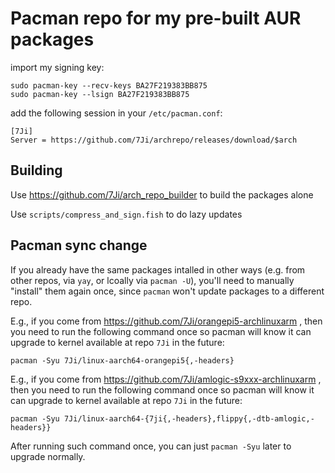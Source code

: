 # Pacman repo for my pre-built AUR packages


import my signing key:
```
sudo pacman-key --recv-keys BA27F219383BB875
sudo pacman-key --lsign BA27F219383BB875
```

add the following session in your `/etc/pacman.conf`:

```
[7Ji]
Server = https://github.com/7Ji/archrepo/releases/download/$arch
```

## Building
Use https://github.com/7Ji/arch_repo_builder to build the packages alone

Use `scripts/compress_and_sign.fish` to do lazy updates

## Pacman sync change

If you already have the same packages intalled in other ways (e.g. from other repos, via `yay`, or lcoally via `pacman -U`), you'll need to manually "install" them again once, since `pacman` won't update packages to a different repo.

E.g., if you come from https://github.com/7Ji/orangepi5-archlinuxarm , then you need to run the following command once so pacman will know it can upgrade to kernel available at repo `7Ji` in the future:

```
pacman -Syu 7Ji/linux-aarch64-orangepi5{,-headers}
``````

E.g., if you come from https://github.com/7Ji/amlogic-s9xxx-archlinuxarm , then you need to run the following command once so pacman will know it can upgrade to kernel available at repo `7Ji` in the future:

```
pacman -Syu 7Ji/linux-aarch64-{7ji{,-headers},flippy{,-dtb-amlogic,-headers}}
``````

After running such command once, you can just `pacman -Syu` later to upgrade normally.
